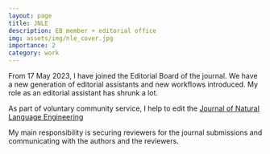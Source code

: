 ```yaml
---
layout: page
title: JNLE 
description: EB member + editorial office
img: assets/img/nle_cover.jpg
importance: 2
category: work
---
```


From 17 May 2023, I have joined the Editorial Board of the journal. We have a new generation of editorial assistants and new workflows introduced. My role as an editorial assistant has shrunk a lot. 

As part of voluntary community service, I help to edit the <a href="https://www.cambridge.org/core/journals/natural-language-engineering" target="blank">Journal of Natural Language Engineering</a>

My main responsibility is securing reviewers for the journal submissions and communicating with the authors and the reviewers.

